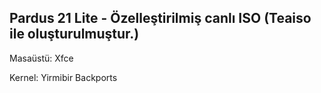 ## Pardus 21 Lite - Özelleştirilmiş canlı ISO (Teaiso ile oluşturulmuştur.)

Masaüstü: Xfce

Kernel: Yirmibir Backports
